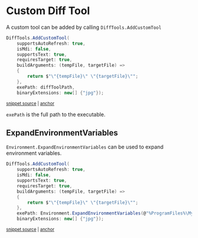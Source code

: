 <!--
GENERATED FILE - DO NOT EDIT
This file was generated by [MarkdownSnippets](https://github.com/SimonCropp/MarkdownSnippets).
Source File: /docs/mdsource/diff-tool.custom.source.md
To change this file edit the source file and then run MarkdownSnippets.
-->

# Custom Diff Tool

A custom tool can be added by calling `DiffTools.AddCustomTool`

<!-- snippet: AddCustomTool -->
<a id='snippet-addcustomtool'/></a>
```cs
DiffTools.AddCustomTool(
    supportsAutoRefresh: true,
    isMdi: false,
    supportsText: true,
    requiresTarget: true,
    buildArguments: (tempFile, targetFile) =>
    {
        return $"\"{tempFile}\" \"{targetFile}\"";
    },
    exePath: diffToolPath,
    binaryExtensions: new[] {"jpg"});
```
<sup><a href='/src/DiffEngine.Tests/DiffToolsTest.cs#L50-L62' title='File snippet `addcustomtool` was extracted from'>snippet source</a> | <a href='#snippet-addcustomtool' title='Navigate to start of snippet `addcustomtool`'>anchor</a></sup>
<!-- endsnippet -->

`exePath` is the full path to the executable.


## ExpandEnvironmentVariables 

`Environment.ExpandEnvironmentVariables` can be used to expand environment variables.

<!-- snippet: AddCustomToolExpanded -->
<a id='snippet-addcustomtoolexpanded'/></a>
```cs
DiffTools.AddCustomTool(
    supportsAutoRefresh: true,
    isMdi: false,
    supportsText: true,
    requiresTarget: true,
    buildArguments: (tempFile, targetFile) =>
    {
        return $"\"{tempFile}\" \"{targetFile}\"";
    },
    exePath: Environment.ExpandEnvironmentVariables(@"%ProgramFiles%\MyTool\MyTool.exe"),
    binaryExtensions: new[] {"jpg"});
```
<sup><a href='/src/DiffEngine.Tests/DiffToolsTest.cs#L64-L76' title='File snippet `addcustomtoolexpanded` was extracted from'>snippet source</a> | <a href='#snippet-addcustomtoolexpanded' title='Navigate to start of snippet `addcustomtoolexpanded`'>anchor</a></sup>
<!-- endsnippet -->
